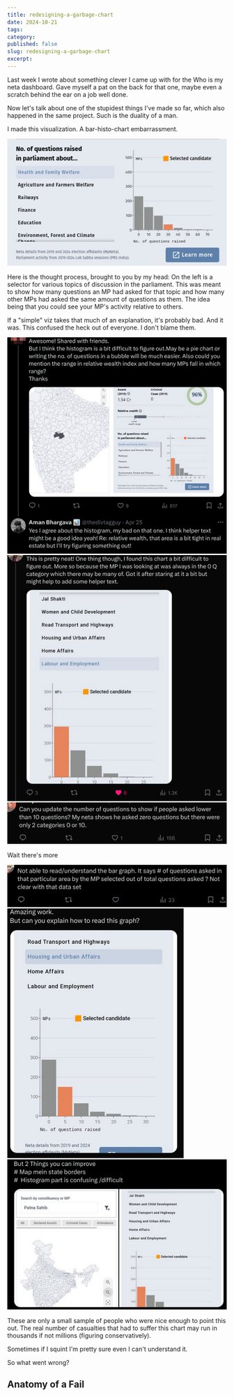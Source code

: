 ```yaml
---
title: redesigning-a-garbage-chart
date: 2024-10-21
tags: 
category:
published: false
slug: redesigning-a-garbage-chart
excerpt:
---
```

Last week I wrote about something clever I came up with for the Who is my neta dashboard. Gave myself a pat on the back for that one, maybe even a scratch behind the ear on a job well done. 

Now let's talk about one of the stupidest things I've made so far, which also happened in the same project. Such is the duality of a man. 

I made this visualization. A bar-histo-chart embarrassment. 

![](images/images/2024-redesigning-a-garbage-chart/Pasted%20image%2020241021232041.png)

Here is the thought process, brought to you by my head: On the left is a selector for various topics of discussion in the parliament. This was meant to show how many questions an MP had asked for that topic and how many other MPs had asked the same amount of questions as them. The idea being that you could see your MP's activity relative to others.

If a "simple" viz takes that much of an explanation, it's probably bad. And it was. This confused the heck out of everyone. I don't blame them.

![](images/images/2024-redesigning-a-garbage-chart/Pasted%20image%2020241021231057.png)
![](images/images/2024-redesigning-a-garbage-chart/Pasted%20image%2020241021231310.png)
![](images/images/2024-redesigning-a-garbage-chart/Pasted%20image%2020241021231424.png)

Wait there's more 

![](images/images/2024-redesigning-a-garbage-chart/Pasted%20image%2020241021231507.png)
![](images/images/2024-redesigning-a-garbage-chart/Pasted%20image%2020241021231529.png)
![](images/images/2024-redesigning-a-garbage-chart/Pasted%20image%2020241021231607.png)

These are only a small sample of people who were nice enough to point this out. The real number of casualties that had to suffer this chart may run in thousands if not millions (figuring conservatively). 

Sometimes if I squint I'm pretty sure even I can't understand it. 

So what went wrong? 
## Anatomy of a Fail



